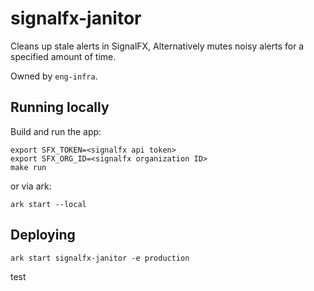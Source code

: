 # signalfx-janitor

Cleans up stale alerts in SignalFX,
Alternatively mutes noisy alerts for a specified amount of time.

Owned by `eng-infra`.

## Running locally

Build and run the app:

```
export SFX_TOKEN=<signalfx api token>
export SFX_ORG_ID=<signalfx organization ID>
make run
```

or via ark:

```
ark start --local
```

## Deploying

```
ark start signalfx-janitor -e production
```
test
